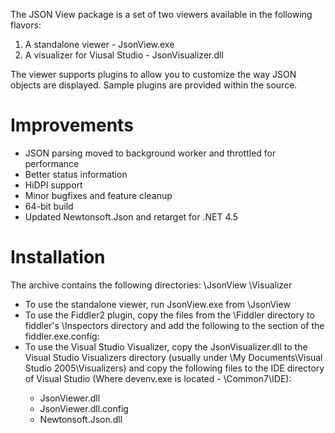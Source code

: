 
The JSON View package is a set of two viewers available in the following flavors:
1) A standalone viewer - JsonView.exe
2) A visualizer for Viusal Studio - JsonVisualizer.dll

The viewer supports plugins to allow you to customize the way JSON objects are displayed. Sample plugins 
are provided within the source.

Improvements
============
- JSON parsing moved to background worker and throttled for performance
- Better status information
- HiDPI support
- Minor bugfixes and feature cleanup
- 64-bit build
- Updated Newtonsoft.Json and retarget for .NET 4.5

Installation
============

The archive contains the following directories:
\JsonView
\Visualizer

- To use the standalone viewer, run JsonView.exe from \JsonView
- To use the Fiddler2 plugin, copy the files from the \Fiddler directory to fiddler's \Inspectors 
  directory and add the following to the <runtime> section of the fiddler.exe.config:
- To use the Visual Studio Visualizer, copy the JsonVisualizer.dll to the Visual Studio Visualizers 
  directory (usually under \My Documents\Visual Studio 2005\Visualizers) and copy the following files
  to the IDE directory of Visual Studio (Where devenv.exe is located - <Visual Studio>\Common7\IDE):
  - JsonViewer.dll
  - JsonViewer.dll.config
  - Newtonsoft.Json.dll
